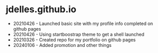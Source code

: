 # jdelles.github.io

* 20210426 - Launched basic site with my profile info completed on github pages
* 20210426 - Using startboostrap theme to get a shell launched
* 20210326 - Created repo for my portfolio on github pages
* 20240106 - Added promotion and other things
